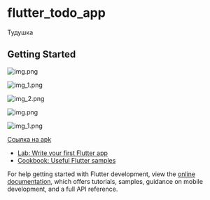 # flutter_todo_app

Тудушка

## Getting Started

![img.png](readmi_images/img.png)

![img_1.png](readmi_images/img_1.png)

![img_2.png](readmi_images/img_2.png)

![img.png](img.png)

![img_1.png](img_1.png)

[Ссылка на apk](build/app/outputs/apk/release/app-release.apk)

- [Lab: Write your first Flutter app](https://docs.flutter.dev/get-started/codelab)
- [Cookbook: Useful Flutter samples](https://docs.flutter.dev/cookbook)

For help getting started with Flutter development, view the
[online documentation](https://docs.flutter.dev/), which offers tutorials,
samples, guidance on mobile development, and a full API reference.
